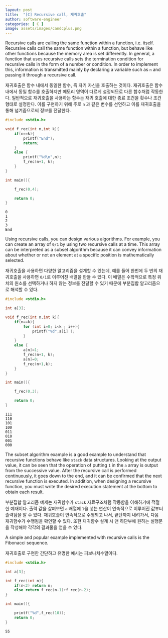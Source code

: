 ```yaml
---
layout: post
title:  "[C] Recursive call, 재귀호출"
author: software-engineer
categories: [ C ]
image: assets/images/candcplus.png
---
```



Recursive calls are calling the same function within a function, i.e. itself. Recursive calls call the same function within a function, but behave like other functions because the memory area is set differently. In general, a function that uses recursive calls sets the termination condition for recursive calls in the form of a number or condition. In order to implement this, information is transmitted mainly by declaring a variable such as `n` and passing it through a recursive call.


재귀호출은 함수 내에서 동일한 함수, 즉 자기 자신을 호출하는 것이다. 재귀호출은 함수 내에서 동일 함수를 호출하지만 메모리 영역이 다르게 설정되므로 다른 함수처럼 작동한다. 일반적으로 재귀호출을 사용하는 함수는 재귀 호출에 대한 종료 조건을 횟수나 조건 형태로 설정한다. 이를 구현하기 위해 주로 `n` 과 같은 변수를 선언하고 이를 재귀호출을 통해 넘겨줌으로써 정보를 전달한다. 
  

```c
#include <stdio.h>

void f_rec(int n,int k){
    if(n==k){
        printf("End");
        return;
    }
    else {
        printf("%d\n",n);
        f_rec(n+1, k);
    }
}

int main(){

    f_rec(0,4);

    return 0;
}
```

```
0
1
2
3
End
```


Using recursive calls, you can design various algorithms. For example, you can create an array of `0/1` by using two recursive calls at a time. This array can be interpreted as a subset algorithm because it can convey information about whether or not an element at a specific position is mathematically selected.


재귀호출을 사용하면 다양한 알고리즘을 설계할 수 있는데, 예를 들어 한번에 두 번의 재귀호출을 사용하면 `0/1`로 이루어진 배열을 만들 수 있다. 이 배열은 수학적으로 특정 위치의 원소를 선택하거나 하지 않는 정보를 전달할 수 있기 때문에 부분집합 알고리즘으로 해석할 수 있다. 


```c
#include <stdio.h>

int a[3];

void f_rec(int n,int k){
    if(n==k){
        for (int i=0; i<k ; i++){
            printf("%d",a[i] );
        }
    }
    else {
        a[n]=1;
        f_rec(n+1, k);
        a[n]=0;
        f_rec(n+1,k);
    }
}

int main(){

    f_rec(0,3);

    return 0;
}
```

```
111
110
101
100
011
010
001
000
```


The subset algorithm example is a good example to understand that recursive functions behave like `stack` data structures. Looking at the output value, it can be seen that the operation of putting `1` in the `a` array is output from the successive value. After the recursive call is performed continuously, it goes down to the end, and it can be confirmed that the next recursive function is executed. In addition, when designing a recursive function, you must write the desired execution statement at the bottom to obtain each result.


부분집합 알고리즘 예제는 재귀함수가 `stack` 자료구조처럼 작동함을 이해하기에 적절한 예재이다. 출력 값을 살펴보면 `a` 배열에 `1`을 넣는 연산이 연속적으로 이루어진 값부터 출력됨을 알 수 있다. 재귀호출이 연속적으로 수행되고 나서, 끝단까지 내려가서, 다음 재귀함수가 수행됨을 확인할 수 있다. 또한 재귀함수 설계 시 맨 하단부에 원하는 실행문을 작성해야 각각의 결과물을 얻을 수 있다. 


A simple and popular example implemented with recursive calls is the Fibonacci sequence.


재귀호출로 구현한 간단하고 유명한 예시는 피보나치수열이다. 


```c
#include <stdio.h>

int a[3];

int f_rec(int n){
    if(n<2) return n;
    else return f_rec(n-1)+f_rec(n-2);
}

int main(){

    printf("%d",f_rec(10));
    return 0;
}
```

```
55
```